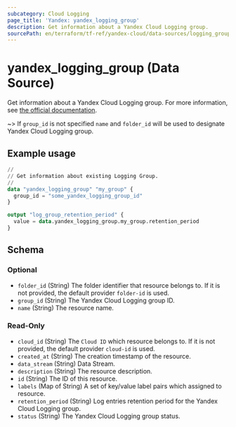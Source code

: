 ```yaml
---
subcategory: Cloud Logging
page_title: 'Yandex: yandex_logging_group'
description: Get information about a Yandex Cloud Logging group.
sourcePath: en/terraform/tf-ref/yandex-cloud/data-sources/logging_group.md
---
```


# yandex_logging_group (Data Source)

Get information about a Yandex Cloud Logging group. For more information, see [the official documentation](https://yandex.cloud/docs/logging/concepts/log-group).

~> If `group_id` is not specified `name` and `folder_id` will be used to designate Yandex Cloud Logging group.

## Example usage

```terraform
//
// Get information about existing Logging Group.
//
data "yandex_logging_group" "my_group" {
  group_id = "some_yandex_logging_group_id"
}

output "log_group_retention_period" {
  value = data.yandex_logging_group.my_group.retention_period
}
```

<!-- schema generated by tfplugindocs -->
## Schema

### Optional

- `folder_id` (String) The folder identifier that resource belongs to. If it is not provided, the default provider `folder-id` is used.
- `group_id` (String) The Yandex Cloud Logging group ID.
- `name` (String) The resource name.

### Read-Only

- `cloud_id` (String) The `Cloud ID` which resource belongs to. If it is not provided, the default provider `cloud-id` is used.
- `created_at` (String) The creation timestamp of the resource.
- `data_stream` (String) Data Stream.
- `description` (String) The resource description.
- `id` (String) The ID of this resource.
- `labels` (Map of String) A set of key/value label pairs which assigned to resource.
- `retention_period` (String) Log entries retention period for the Yandex Cloud Logging group.
- `status` (String) The Yandex Cloud Logging group status.
